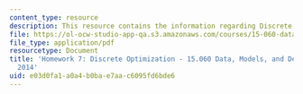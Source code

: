 ```yaml
---
content_type: resource
description: This resource contains the information regarding Discrete Optimization.
file: https://ol-ocw-studio-app-qa.s3.amazonaws.com/courses/15-060-data-models-and-decisions-fall-2014/e03d0fa1a0a4b0bae7aac6095fd6bde6_MIT15_060F14_HW7-F14.pdf
file_type: application/pdf
resourcetype: Document
title: 'Homework 7: Discrete Optimization - 15.060 Data, Models, and Decisions - Fall
  2014'
uid: e03d0fa1-a0a4-b0ba-e7aa-c6095fd6bde6
---
```

